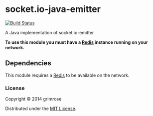 socket.io-java-emitter
======================

[![Build Status](https://travis-ci.org/grimrose/socket.io-java-emitter.svg?branch=master)](https://travis-ci.org/grimrose/socket.io-java-emitter)

A Java implementation of socket.io-emitter

**To use this module you must have a [Redis][redis] instance running on your network.**

## Dependencies

This module requires a [Redis][redis] to be available on the network.


### License

Copyright &copy; 2014 grimrose

Distributed under the [MIT License][mit].

[Redis]: http://redis.io/
[MIT]: http://www.opensource.org/licenses/mit-license.php
